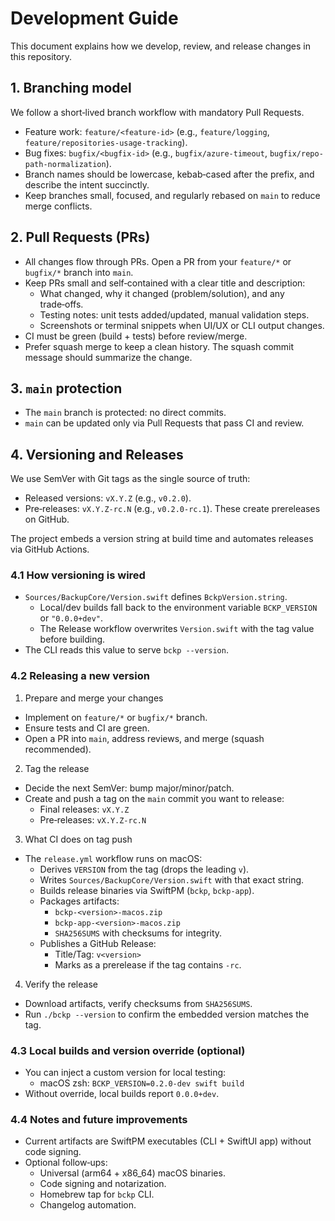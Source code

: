 # Development Guide

This document explains how we develop, review, and release changes in this repository.

## 1. Branching model

We follow a short‑lived branch workflow with mandatory Pull Requests.

- Feature work: `feature/<feature-id>` (e.g., `feature/logging`, `feature/repositories-usage-tracking`).
- Bug fixes: `bugfix/<bugfix-id>` (e.g., `bugfix/azure-timeout`, `bugfix/repo-path-normalization`).
- Branch names should be lowercase, kebab‑cased after the prefix, and describe the intent succinctly.
- Keep branches small, focused, and regularly rebased on `main` to reduce merge conflicts.

## 2. Pull Requests (PRs)

- All changes flow through PRs. Open a PR from your `feature/*` or `bugfix/*` branch into `main`.
- Keep PRs small and self‑contained with a clear title and description:
  - What changed, why it changed (problem/solution), and any trade‑offs.
  - Testing notes: unit tests added/updated, manual validation steps.
  - Screenshots or terminal snippets when UI/UX or CLI output changes.
- CI must be green (build + tests) before review/merge.
- Prefer squash merge to keep a clean history. The squash commit message should summarize the change.

## 3. `main` protection

- The `main` branch is protected: no direct commits.
- `main` can be updated only via Pull Requests that pass CI and review.

## 4. Versioning and Releases

We use SemVer with Git tags as the single source of truth:

- Released versions: `vX.Y.Z` (e.g., `v0.2.0`).
- Pre‑releases: `vX.Y.Z-rc.N` (e.g., `v0.2.0-rc.1`). These create prereleases on GitHub.

The project embeds a version string at build time and automates releases via GitHub Actions.

### 4.1 How versioning is wired

- `Sources/BackupCore/Version.swift` defines `BckpVersion.string`.
  - Local/dev builds fall back to the environment variable `BCKP_VERSION` or `"0.0.0+dev"`.
  - The Release workflow overwrites `Version.swift` with the tag value before building.
- The CLI reads this value to serve `bckp --version`.

### 4.2 Releasing a new version

1) Prepare and merge your changes
- Implement on `feature/*` or `bugfix/*` branch.
- Ensure tests and CI are green.
- Open a PR into `main`, address reviews, and merge (squash recommended).

2) Tag the release
- Decide the next SemVer: bump major/minor/patch.
- Create and push a tag on the `main` commit you want to release:
  - Final releases: `vX.Y.Z`
  - Pre‑releases: `vX.Y.Z-rc.N`

3) What CI does on tag push
- The `release.yml` workflow runs on macOS:
  - Derives `VERSION` from the tag (drops the leading `v`).
  - Writes `Sources/BackupCore/Version.swift` with that exact string.
  - Builds release binaries via SwiftPM (`bckp`, `bckp-app`).
  - Packages artifacts:
    - `bckp-<version>-macos.zip`
    - `bckp-app-<version>-macos.zip`
    - `SHA256SUMS` with checksums for integrity.
  - Publishes a GitHub Release:
    - Title/Tag: `v<version>`
    - Marks as a prerelease if the tag contains `-rc`.

4) Verify the release
- Download artifacts, verify checksums from `SHA256SUMS`.
- Run `./bckp --version` to confirm the embedded version matches the tag.

### 4.3 Local builds and version override (optional)

- You can inject a custom version for local testing:
  - macOS zsh: `BCKP_VERSION=0.2.0-dev swift build`
- Without override, local builds report `0.0.0+dev`.

### 4.4 Notes and future improvements

- Current artifacts are SwiftPM executables (CLI + SwiftUI app) without code signing.
- Optional follow‑ups:
  - Universal (arm64 + x86_64) macOS binaries.
  - Code signing and notarization.
  - Homebrew tap for `bckp` CLI.
  - Changelog automation.
